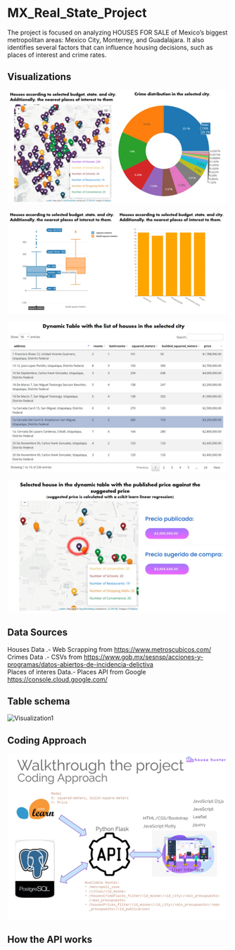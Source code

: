 # MX_Real_State_Project
The project is focused on analyzing HOUSES FOR SALE of Mexico’s biggest metropolitan areas: Mexico City, Monterrey, and Guadalajara. It also identifies several factors that can influence housing decisions, such as places of interest and crime rates.

## Visualizations 
![Visualization1](https://github.com/CristyCarmona/MX_Real_State_Project/blob/main/assets/img/visualization1.jpg)

![Visualization2](https://github.com/CristyCarmona/MX_Real_State_Project/blob/main/assets/img/visualization2.jpg)

![Visualization3](https://github.com/CristyCarmona/MX_Real_State_Project/blob/main/assets/img/visualization3.jpg)

![Visualization4](https://github.com/CristyCarmona/MX_Real_State_Project/blob/main/assets/img/visualization4.jpg)

## Data Sources 
Houses Data .- Web Scrapping from https://www.metroscubicos.com/                                                                                                             
Crimes Data .- CSVs from https://www.gob.mx/sesnsp/acciones-y-programas/datos-abiertos-de-incidencia-delictiva                                                                  
Places of interes Data.- Places API from Google https://console.cloud.google.com/    

## Table schema 
![Visualization1](https://github.com/CristyCarmona/MX_Real_State_Project/blob/main/data/img/QuickDBD-export.png)

## Coding Approach 
![CodingApproach](https://github.com/CristyCarmona/MX_Real_State_Project/blob/main/assets/img/coding_appproach.jpg)

## How the API works 


